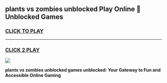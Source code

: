 
## plants vs zombies unblocked Play Online 👋 Unblocked Games
<h3>
<a href="https://premium.freeplayer.one?title=plants_vs_zombies_unblocked&ref=19F">CLICK TO PLAY</a></h3>
<hr>

<h3>
<a href="https://premium.freeplayer.one?title=plants_vs_zombies_unblocked&ref=19F">CLICK 2 PLAY</a>
  
</h3>

<a href="https://premium.freeplayer.one?title=plants_vs_zombies_unblocked&ref=19F"><img src="https://clearcache.store/games.png"></a>


**plants vs zombies unblocked games unblocked: Your Gateway to Fun and Accessible Online Gaming**
